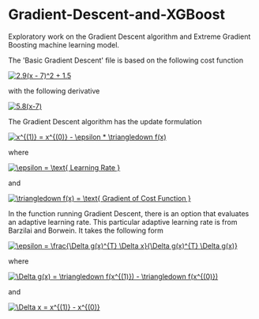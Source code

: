 # Gradient-Descent-and-XGBoost

Exploratory work on the Gradient Descent algorithm and Extreme Gradient Boosting machine learning model.

The 'Basic Gradient Descent' file is based on the following cost function

<a href="http://www.codecogs.com/eqnedit.php?latex=2.9(x&space;-&space;7)^2&space;&plus;&space;1.5" target="_blank"><img src="http://latex.codecogs.com/gif.latex?2.9(x&space;-&space;7)^2&space;&plus;&space;1.5" title="2.9(x - 7)^2 + 1.5" /></a>

with the following derivative

<a href="http://www.codecogs.com/eqnedit.php?latex=5.8(x-7)" target="_blank"><img src="http://latex.codecogs.com/gif.latex?5.8(x-7)" title="5.8(x-7)" /></a>



The Gradient Descent algorithm has the update formulation

<a href="http://www.codecogs.com/eqnedit.php?latex=x^{(1)}&space;=&space;x^{(0)}&space;-&space;\epsilon&space;*&space;\triangledown&space;f(x)" target="_blank"><img src="http://latex.codecogs.com/gif.latex?x^{(1)}&space;=&space;x^{(0)}&space;-&space;\epsilon&space;*&space;\triangledown&space;f(x)" title="x^{(1)} = x^{(0)} - \epsilon * \triangledown f(x)" /></a>

where

<a href="http://www.codecogs.com/eqnedit.php?latex=\epsilon&space;=&space;\text{&space;Learning&space;Rate&space;}" target="_blank"><img src="http://latex.codecogs.com/gif.latex?\epsilon&space;=&space;\text{&space;Learning&space;Rate&space;}" title="\epsilon = \text{ Learning Rate }" /></a>

and

<a href="http://www.codecogs.com/eqnedit.php?latex=\triangledown&space;f(x)&space;=&space;\text{&space;Gradient&space;of&space;Cost&space;Function&space;}" target="_blank"><img src="http://latex.codecogs.com/gif.latex?\triangledown&space;f(x)&space;=&space;\text{&space;Gradient&space;of&space;Cost&space;Function&space;}" title="\triangledown f(x) = \text{ Gradient of Cost Function }" /></a>



In the function running Gradient Descent, there is an option that evaluates an adaptive learning rate. This particular adaptive learning rate is from Barzilai and Borwein. It takes the following form

<a href="http://www.codecogs.com/eqnedit.php?latex=\epsilon&space;=&space;\frac{\Delta&space;g(x)^{T}&space;\Delta&space;x}{\Delta&space;g(x)^{T}&space;\Delta&space;g(x)}" target="_blank"><img src="http://latex.codecogs.com/gif.latex?\epsilon&space;=&space;\frac{\Delta&space;g(x)^{T}&space;\Delta&space;x}{\Delta&space;g(x)^{T}&space;\Delta&space;g(x)}" title="\epsilon = \frac{\Delta g(x)^{T} \Delta x}{\Delta g(x)^{T} \Delta g(x)}" /></a>

where

<a href="http://www.codecogs.com/eqnedit.php?latex=\fn_cm&space;\Delta&space;g(x)&space;=&space;\triangledown&space;f(x^{(1)})&space;-&space;\triangledown&space;f(x^{(0)})" target="_blank"><img src="http://latex.codecogs.com/gif.latex?\fn_cm&space;\Delta&space;g(x)&space;=&space;\triangledown&space;f(x^{(1)})&space;-&space;\triangledown&space;f(x^{(0)})" title="\Delta g(x) = \triangledown f(x^{(1)}) - \triangledown f(x^{(0)})" /></a>

and

<a href="http://www.codecogs.com/eqnedit.php?latex=\Delta&space;x&space;=&space;x^{(1)}&space;-&space;x^{(0)}" target="_blank"><img src="http://latex.codecogs.com/gif.latex?\Delta&space;x&space;=&space;x^{(1)}&space;-&space;x^{(0)}" title="\Delta x = x^{(1)} - x^{(0)}" /></a>


